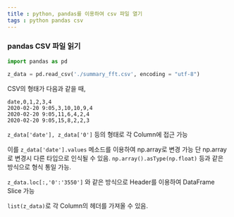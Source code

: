 ```yaml
---
title : python, pandas를 이용하여 csv 파일 열기
tags : python pandas csv
---
```


### pandas CSV 파일 읽기

```python
import pandas as pd

z_data = pd.read_csv('./summary_fft.csv', encoding = "utf-8")
```

CSV의 형태가 다음과 같을 때,
```
date,0,1,2,3,4
2020-02-20 9:05,3,10,10,9,4
2020-02-20 9:05,11,6,4,2,4
2020-02-20 9:05,15,8,2,2,3
```

``z_data['date'], z_data['0']`` 등의 형태로 각 Column에 접근 가능

이를 ``z_data['date'].values`` 메소드를 이용하여 np.array로 변경 가능
단 np.array로 변경시 다른 타입으로 인식될 수 있음.
``np.array().asType(np.float)`` 등과 같은 방식으로 형식 통일 가능.

``z_data.loc[:,'0':'3550']`` 와 같은 방식으로 Header를 이용하여 DataFrame Slice 가능

``list(z_data)``로 각 Column의 헤더를 가져올 수 있음.

